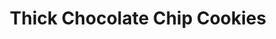 ---
title: Thick Chocolate Chip Cookies
layout: recipe
description: These cookies are based on cookies from a NYC bakery called Levain. They make them with walnuts but I think they're better without.
source: http://bromabakery.com/2015/01/copycat-levain-bakery-chocolate-chip-cookies.html
ingredients: 
  - 3 1/8 cups all purpose flour
  - 1 teaspoon baking powder
  - ¼ teaspoon baking soda
  - 1 ½ teaspoons kosher salt
  - 1 cup unsalted butter, cold and cut into cubes
  - 7/8 cup (6 ounces) light or dark brown sugar
  - ½ cup granulated sugar
  - 2 eggs, cold, lightly beaten in a separate bowl
  - 1 teaspoon vanilla extract
  - 2 cups dark chunky chocolate chips
instructions:
  - Line a large baking sheet with a silicon mat or parchment paper. Set aside.
  - In a medium bowl, mix together the flour, baking soda, powder, and salt. Set aside.
  - In a standing mixer fitted with a paddle attachment, beat the butter until it comes together in one lump, about 1 minute. Add in the sugars and beat for another 1-2 minutes, or until the sugar dissolves into the butter.
  - Lower the speed to medium-low, and mix in the eggs and vanilla and beat until mixed (the batter will be lumpy). Gradually add in the flour mixture, beating until a little flour remains. Add the chocolate chips and mix until they're uniformly distributed.
  - Divide the dough into 12 even pieces. Shape the dough roughly into a ball, but do not roll it. Place on the prepared baking sheet, spacing 2 inches apart. Freeze for 15 minutes or refrigerate them overnight.
  - Preheat oven to 375°F. Bake cookies for 15-20 minutes, until light golden brown. When in doubt, take your cookies out early. The cookies will continue to cook as they cool. There's nothing that ruins them more than being overcooked.
yields: 12 cookies
prep_time: 40 minutes
cook_time: 20 minutes
---